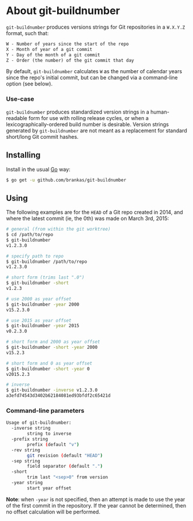 # About git-buildnumber

`git-buildnumber` produces versions strings for Git repositories in a `W.X.Y.Z`
format, such that:

```txt
W - Number of years since the start of the repo
X - Month of year of a git commit
Y - Day of the month of a git commit
Z - Order (the number) of the git commit that day
```

By default, `git-buildnumber` calculates `W` as the number of calendar years
since the repo's initial commit, but can be changed via a command-line option
(see below).

### Use-case

`git-buildnumber` produces standardized version strings in a human-readable
form for use with rolling release cycles, or when a lexicographically-ordered
build number is desirable. Version strings generated by `git-buildnumber` are not
meant as a replacement for standard short/long Git commit hashes.

## Installing

Install in the usual [Go][go-project] way:

```sh
$ go get -u github.com/brankas/git-buildnumber
```

## Using

The following examples are for the `HEAD` of a Git repo created in 2014, and
where the latest commit (ie, the 0th) was made on March 3rd, 2015:

```sh
# general (from within the git worktree)
$ cd /path/to/repo
$ git-buildnumber
v1.2.3.0

# specify path to repo
$ git-buildnumber /path/to/repo
v1.2.3.0

# short form (trims last ".0")
$ git-buildnumber -short
v1.2.3

# use 2000 as year offset
$ git-buildnumber -year 2000
v15.2.3.0

# use 2015 as year offset
$ git-buildnumber -year 2015
v0.2.3.0

# short form and 2000 as year offset
$ git-buildnumber -short -year 2000
v15.2.3

# short form and 0 as year offset
$ git-buildnumber -short -year 0
v2015.2.3

# inverse
$ git-buildnumber -inverse v1.2.3.0
a3efd74543d3402b62184081ed93bfdf2c65421d
```

### Command-line parameters

```sh
Usage of git-buildnumber:
  -inverse string
    	string to inverse
  -prefix string
    	prefix (default "v")
  -rev string
    	git revision (default "HEAD")
  -sep string
    	field separator (default ".")
  -short
    	trim last "<sep>0" from version
  -year string
    	start year offset
```

**Note**: when `-year` is not specified, then an attempt is made to use the
year of the first commit in the repository. If the year cannot be determined,
then no offset calculation will be performed.

[go-project]: https://golang.org/project/
